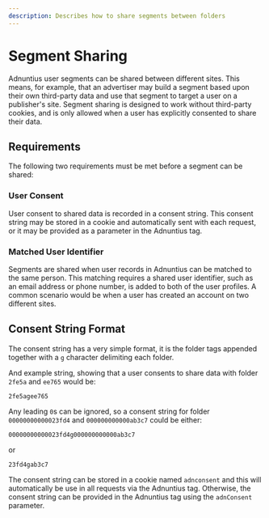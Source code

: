 ```yaml
---
description: Describes how to share segments between folders
---
```


# Segment Sharing

Adnuntius user segments can be shared between different sites. This means, for example, that an advertiser may build a segment based upon their own third-party data and use that segment to target a user on a publisher's site. Segment sharing is designed to work without third-party cookies, and is only allowed when a user has explicitly consented to share their data.

## Requirements

The following two requirements must be met before a segment can be shared:

### User Consent

User consent to shared data is recorded in a consent string. This consent string may be stored in a cookie and automatically sent with each request, or it may be provided as a parameter in the Adnuntius tag.

### Matched User Identifier

Segments are shared when user records in Adnuntius can be matched to the same person. This matching requires a shared user identifier, such as an email address or phone number, is added to both of the user profiles. A common scenario would be when a user has created an account on two different sites.

## Consent String Format

The consent string has a very simple format, it is the folder tags appended together with a `g` character delimiting each folder.

And example string, showing that a user consents to share data with folder `2fe5a` and `ee765` would be:

```
2fe5agee765
```

Any leading `0`s can be ignored, so a consent string for folder `00000000000023fd4` and `000000000000ab3c7` could be either:

```
00000000000023fd4g000000000000ab3c7
```

or

```
23fd4gab3c7
```

The consent string can be stored in a cookie named `adnconsent` and this will automatically be use in all requests via the Adnuntius tag. Otherwise, the consent string can be provided in the Adnuntius tag using the `adnConsent` parameter.


